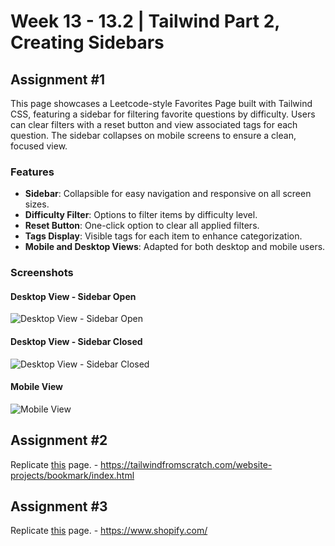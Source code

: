 # **Week 13 - 13.2 | Tailwind Part 2, Creating Sidebars**

## Assignment #1

This page showcases a Leetcode-style Favorites Page built with Tailwind CSS, featuring a sidebar for filtering favorite questions by difficulty. Users can clear filters with a reset button and view associated tags for each question. The sidebar collapses on mobile screens to ensure a clean, focused view.

### Features

- **Sidebar**: Collapsible for easy navigation and responsive on all screen sizes.
- **Difficulty Filter**: Options to filter items by difficulty level.
- **Reset Button**: One-click option to clear all applied filters.
- **Tags Display**: Visible tags for each item to enhance categorization.
- **Mobile and Desktop Views**: Adapted for both desktop and mobile users.


### Screenshots

#### Desktop View - Sidebar Open
![Desktop View - Sidebar Open](https://utfs.io/f/A8JZzw0Laf9jTEJuPlWjzxHK35FpwJ6I9GCN4fRo2bsXZeid)

#### Desktop View - Sidebar Closed
![Desktop View - Sidebar Closed](https://utfs.io/f/A8JZzw0Laf9jUadZMk369X1CkqrpnAQysmBRW7gVDM5JFLEi)

#### Mobile View
![Mobile View](https://utfs.io/f/A8JZzw0Laf9jGNrPXi75fTd16eiE73auhOIMw8xVoQyDZbqm)


## Assignment #2

Replicate [this](https://tailwindfromscratch.com/website-projects/bookmark/index.html) page. - https://tailwindfromscratch.com/website-projects/bookmark/index.html

## Assignment #3

Replicate [this](https://www.shopify.com/) page. - https://www.shopify.com/